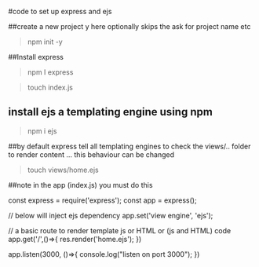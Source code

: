 #code to set up express and ejs

##create a new project y here optionally skips the ask for project name etc
> npm init -y


##Install express 
> npm I express


> touch index.js


## install ejs a templating engine using npm
> npm i ejs


##by default express tell all templating engines to check the views/.. folder to render content ... this behaviour can be changed
> touch views/home.ejs

 
##note in the app (index.js) you must do this

const express = require('express');
const app = express();

// below will inject ejs dependency 
app.set('view engine', 'ejs'); 


// a basic route to render template js or HTML or (js and HTML) code
app.get('/',()=>{
	res.render('home.ejs');
}) 

app.listen(3000, ()=>{
	console.log("listen on port 3000");
})